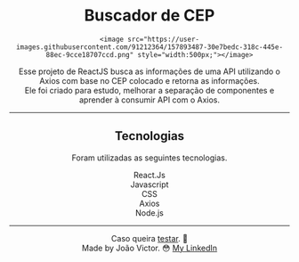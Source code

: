 <div align="center">
  <h1>Buscador de CEP</h1>

    <image src="https://user-images.githubusercontent.com/91212364/157893487-30e7bedc-318c-445e-88ec-9cce18707ccd.png" style="width:500px;"></image>

  <p>Esse projeto de ReactJS busca as informações de uma API utilizando o Axios com base no CEP colocado e retorna as informações.<br>
  Ele foi criado para estudo, melhorar a separação de componentes e aprender à consumir API com o Axios.
  </p>
  
  <hr/>
   <div>
     <h2>Tecnologias</h2>
     <p>Foram utilizadas as seguintes tecnologias.</p>
     <span>React.Js</span><br>
     <span>Javascript</span><br>
     <span>CSS</span><br>
     <span>Axios</span><br>
     <span>Node.js</span>
   </div>
  <hr/>
  
Caso queira [testar](https://cep-finder-reflix.netlify.app). 🔧<br>
Made by João Victor. 😳 [My LinkedIn](https://www.linkedin.com/in/joão-victor-sabino-souto-576937222/)
  
</div>



